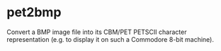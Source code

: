 # pet2bmp
Convert a BMP image file into its CBM/PET PETSCII character representation (e.g. to display it on such a Commodore 8-bit machine).